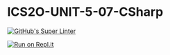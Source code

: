# ICS2O-UNIT-5-07-CSharp

[![GitHub's Super Linter](https://github.com/Curtis-Edwards/ICS2O-UNIT-5-07-CSharp/workflows/GitHub's%20Super%20Linter/badge.svg)](https://github.com/Curtis-Edwards/ICS2O-UNIT-5-07-CSharp/actions)

[![Run on Repl.it](https://repl.it/badge/github/Curtis-Edwards/ICS2O-UNIT-5-07-CSharp)](https://repl.it/github/Curtis-Edwards/ICS2O-UNIT-5-07-CSharp)
